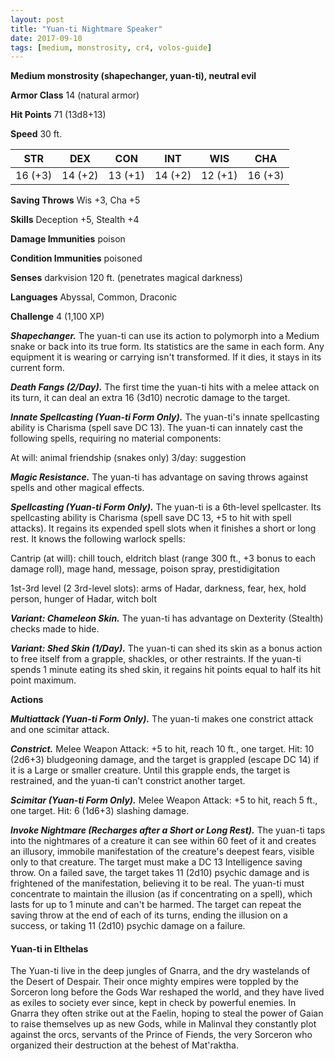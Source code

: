 ```yaml
---
layout: post
title: "Yuan-ti Nightmare Speaker"
date: 2017-09-10
tags: [medium, monstrosity, cr4, volos-guide]
---
```


**Medium monstrosity (shapechanger, yuan-ti), neutral evil**

**Armor Class** 14 (natural armor)

**Hit Points** 71 (13d8+13)

**Speed** 30 ft.

|   STR   |   DEX   |   CON   |   INT   |   WIS   |   CHA   |
|:-----:|:-----:|:-----:|:-----:|:-----:|:-----:|
| 16 (+3) | 14 (+2) | 13 (+1) | 14 (+2) | 12 (+1) | 16 (+3) |

**Saving Throws** Wis +3, Cha +5

**Skills** Deception +5, Stealth +4

**Damage Immunities** poison

**Condition Immunities** poisoned

**Senses** darkvision 120 ft. (penetrates magical darkness)

**Languages** Abyssal, Common, Draconic

**Challenge** 4 (1,100 XP)

***Shapechanger.*** The yuan-ti can use its action to polymorph into a Medium snake or back into its true form. Its statistics are the same in each form. Any equipment it is wearing or carrying isn't transformed. If it dies, it stays in its current form.

***Death Fangs (2/Day).*** The first time the yuan-ti hits with a melee attack on its turn, it can deal an extra 16 (3d10) necrotic damage to the target.

***Innate Spellcasting (Yuan-ti Form Only).*** The yuan-ti's innate spellcasting ability is Charisma (spell save DC 13). The yuan-ti can innately cast the following spells, requiring no material components:

At will: animal friendship (snakes only) 3/day: suggestion

***Magic Resistance.*** The yuan-ti has advantage on saving throws against spells and other magical effects.

***Spellcasting (Yuan-ti Form Only).*** The yuan-ti is a 6th-level spellcaster. Its spellcasting ability is Charisma (spell save DC 13, +5 to hit with spell attacks). It regains its expended spell slots when it finishes a short or long rest. It knows the following warlock spells:

Cantrip (at will): chill touch, eldritch blast (range 300 ft., +3 bonus to each damage roll), mage hand, message, poison spray, prestidigitation

1st-3rd level (2 3rd-level slots): arms of Hadar, darkness, fear, hex, hold person, hunger of Hadar, witch bolt

***Variant: Chameleon Skin.*** The yuan-ti has advantage on Dexterity (Stealth) checks made to hide.

***Variant: Shed Skin (1/Day).*** The yuan-ti can shed its skin as a bonus action to free itself from a grapple, shackles, or other restraints. If the yuan-ti spends 1 minute eating its shed skin, it regains hit points equal to half its hit point maximum.

**Actions**

***Multiattack (Yuan-ti Form Only).*** The yuan-ti makes one constrict attack and one scimitar attack.

***Constrict.*** Melee Weapon Attack: +5 to hit, reach 10 ft., one target. Hit: 10 (2d6+3) bludgeoning damage, and the target is grappled (escape DC 14) if it is a Large or smaller creature. Until this grapple ends, the target is restrained, and the yuan-ti can't constrict another target.

***Scimitar (Yuan-ti Form Only).*** Melee Weapon Attack: +5 to hit, reach 5 ft., one target. Hit: 6 (1d6+3) slashing damage.

***Invoke Nightmare (Recharges after a Short or Long Rest).*** The yuan-ti taps into the nightmares of a creature it can see within 60 feet of it and creates an illusory, immobile manifestation of the creature's deepest fears, visible only to that creature. The target must make a DC 13 Intelligence saving throw. On a failed save, the target takes 11 (2d10) psychic damage and is frightened of the manifestation, believing it to be real. The yuan-ti must concentrate to maintain the illusion (as if concentrating on a spell), which lasts for up to 1 minute and can't be harmed. The target can repeat the saving throw at the end of each of its turns, ending the illusion on a success, or taking 11 (2d10) psychic damage on a failure.

#### Yuan-ti in Elthelas

The Yuan-ti live in the deep jungles of Gnarra, and the dry wastelands of the Desert of Despair.  Their once mighty empires were toppled by the Sorceron long before the Gods War reshaped the world, and they have lived as exiles to society ever since, kept in check by powerful enemies.  In Gnarra they often strike out at the Faelin, hoping to steal the power of Gaian to raise themselves up as new Gods, while in Malinval they constantly plot against the orcs, servants of the Prince of Fiends, the very Sorceron who organized their destruction at the behest of Mat'raktha.